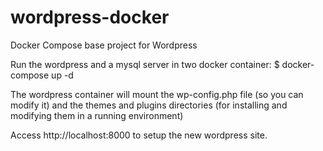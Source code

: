 # wordpress-docker
Docker Compose base project for Wordpress

Run the wordpress and a mysql server in two docker container:
$ docker-compose up -d

The wordpress container will mount the wp-config.php file (so you can modify it) and the themes and plugins directories (for installing and modifying them in a running environment)

Access http://localhost:8000 to setup the new wordpress site.
